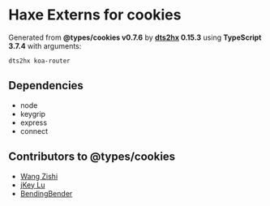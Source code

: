 # Haxe Externs for cookies

Generated from **@types/cookies v0.7.6** by **[dts2hx](https://github.com/haxiomic/dts2hx) 0.15.3** using **TypeScript 3.7.4** with arguments:

	dts2hx koa-router

## Dependencies
- node
- keygrip
- express
- connect

## Contributors to @types/cookies
- [Wang Zishi](https://github.com/WangZishi)
- [jKey Lu](https://github.com/jkeylu)
- [BendingBender](https://github.com/BendingBender)